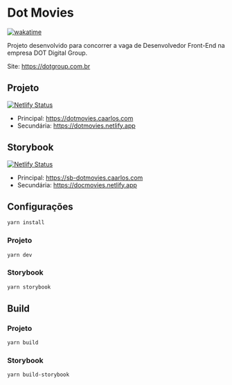 # Dot Movies

[![wakatime](https://wakatime.com/badge/user/f7d2af3a-edb4-4cf9-b88c-56c89386c124/project/0e0724f4-4d22-4109-84df-02b3186fd410.svg)](https://wakatime.com/badge/user/f7d2af3a-edb4-4cf9-b88c-56c89386c124/project/0e0724f4-4d22-4109-84df-02b3186fd410)

Projeto desenvolvido para concorrer a vaga de Desenvolvedor Front-End na empresa DOT Digital Group.

Site: https://dotgroup.com.br

## Projeto

[![Netlify Status](https://api.netlify.com/api/v1/badges/5b64f826-6bba-4c27-b6d4-844aa49da32a/deploy-status)](https://app.netlify.com/sites/dotmovies/deploys)

- Principal: https://dotmovies.caarlos.com
- Secundária: https://dotmovies.netlify.app

## Storybook

[![Netlify Status](https://api.netlify.com/api/v1/badges/0240d9a3-5ea2-4e28-9bff-323659dd30fc/deploy-status)](https://app.netlify.com/sites/docmovies/deploys)

- Principal: https://sb-dotmovies.caarlos.com
- Secundária: https://docmovies.netlify.app

## Configurações

```sh
yarn install
```

### Projeto

```sh
yarn dev
```

### Storybook

```sh
yarn storybook
```

## Build

### Projeto

```sh
yarn build
```

### Storybook

```sh
yarn build-storybook
```
